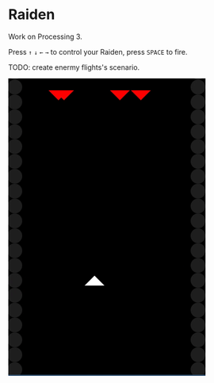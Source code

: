 # Raiden

Work on Processing 3.

Press `↑` `↓` `←` `→` to control your Raiden, press `SPACE` to fire.

TODO: create enermy flights's scenario.

![image](https://github.com/Shuo-Niu/Raiden/blob/master/demo.gif)
